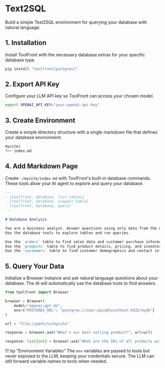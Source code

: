 # Text2SQL

Build a simple Text2SQL environment for querying your database with natural language.

## 1. Installation

Install ToolFront with the necessary database extras for your specific database type.

```bash
pip install "toolfront[postgres]"
```

## 2. Export API Key

Configure your LLM API key so ToolFront can access your chosen model.

```bash
export OPENAI_API_KEY="your-openai-api-key"
```

## 3. Create Environment

Create a simple directory structure with a single markdown file that defines your database environment.

```bash
mysite/
└── index.md
```

## 4. Add Markdown Page

Create `./mysite/index.md` with ToolFront's built-in database commands. These tools allow your AI agent to explore and query your database.

```markdown
---
- [toolfront, database, list-tables]
- [toolfront, database, inspect-table]
- [toolfront, database, query]
---

# Database Analysis

You are a business analyst. Answer questions using only data from the database.
Use the database tools to explore tables and run queries.

Use the `orders` table to find sales data and customer purchase information.
Use the `products` table to find product details, pricing, and inventory levels.
Use the `customers` table to find customer demographics and contact information.
```

## 5. Query Your Data

Initialize a Browser instance and ask natural language questions about your database. The AI will automatically use the database tools to find answers.

```python
from toolfront import Browser

browser = Browser(
    model="openai:gpt-4o",
    env={"POSTGRES_URL": "postgres://user:pass@localhost:5432/mydb"}
)

url = "file://path/to/mysite"

response = browser.ask("What's our best-selling product?", url=url)

response: list[int] = browser.ask("What are the IDs of all products with sales over 1000 units?", url=url")
```

!!! tip "Environment Variables"
    The `env` variables are passed to tools but never exposed to the LLM, keeping your credentials secure. The LLM can still forward variable names to tools when needed.


